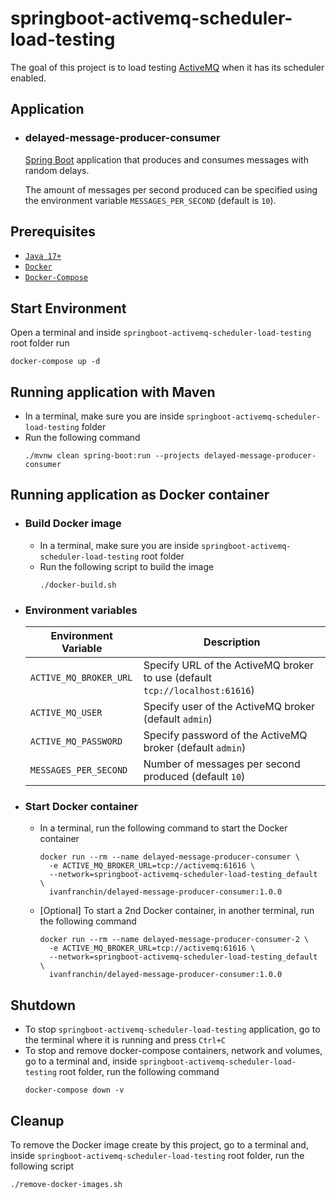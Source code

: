 # springboot-activemq-scheduler-load-testing

The goal of this project is to load testing [ActiveMQ](https://activemq.apache.org/) when it has its scheduler enabled.

## Application

- ### delayed-message-producer-consumer

  [Spring Boot](https://docs.spring.io/spring-boot/docs/current/reference/htmlsingle/) application that produces and consumes messages with random delays.

  The amount of messages per second produced can be specified using the environment variable `MESSAGES_PER_SECOND` (default is `10`).

## Prerequisites

- [`Java 17+`](https://www.oracle.com/java/technologies/downloads/#java17)
- [`Docker`](https://www.docker.com/)
- [`Docker-Compose`](https://docs.docker.com/compose/install/)

## Start Environment

Open a terminal and inside `springboot-activemq-scheduler-load-testing` root folder run
```
docker-compose up -d
```

## Running application with Maven

- In a terminal, make sure you are inside `springboot-activemq-scheduler-load-testing` folder
- Run the following command
  ```
  ./mvnw clean spring-boot:run --projects delayed-message-producer-consumer
  ```

## Running application as Docker container

- ### Build Docker image

  - In a terminal, make sure you are inside `springboot-activemq-scheduler-load-testing` root folder
  - Run the following script to build the image
    ```
    ./docker-build.sh
    ```

- ### Environment variables
  
  | Environment Variable   | Description                                                                 |
  |------------------------|-----------------------------------------------------------------------------|
  | `ACTIVE_MQ_BROKER_URL` | Specify URL of the ActiveMQ broker to use (default `tcp://localhost:61616`) |
  | `ACTIVE_MQ_USER`       | Specify user of the ActiveMQ broker (default `admin`)                       |
  | `ACTIVE_MQ_PASSWORD`   | Specify password of the ActiveMQ broker (default `admin`)                   |
  | `MESSAGES_PER_SECOND`  | Number of messages per second produced (default `10`)                       |

- ### Start Docker container

  - In a terminal, run the following command to start the Docker container
    ```
    docker run --rm --name delayed-message-producer-consumer \
      -e ACTIVE_MQ_BROKER_URL=tcp://activemq:61616 \
      --network=springboot-activemq-scheduler-load-testing_default \
      ivanfranchin/delayed-message-producer-consumer:1.0.0
    ```

  - \[Optional\] To start a 2nd Docker container, in another terminal, run the following command
    ```
    docker run --rm --name delayed-message-producer-consumer-2 \
      -e ACTIVE_MQ_BROKER_URL=tcp://activemq:61616 \
      --network=springboot-activemq-scheduler-load-testing_default \
      ivanfranchin/delayed-message-producer-consumer:1.0.0
    ```

## Shutdown

- To stop `springboot-activemq-scheduler-load-testing` application, go to the terminal where it is running and press `Ctrl+C`
- To stop and remove docker-compose containers, network and volumes, go to a terminal and, inside `springboot-activemq-scheduler-load-testing` root folder, run the following command
  ```
  docker-compose down -v
  ```
## Cleanup

To remove the Docker image create by this project, go to a terminal and, inside `springboot-activemq-scheduler-load-testing` root folder, run the following script
```
./remove-docker-images.sh
```
